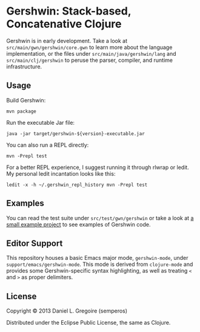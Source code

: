 # Gershwin: Stack-based, Concatenative Clojure #

Gershwin is in early development. Take a look at `src/main/gwn/gershwin/core.gwn` to learn more about the language implementation, or the files under `src/main/java/gershwin/lang` and `src/main/clj/gershwin` to peruse the parser, compiler, and runtime infrastructure.

## Usage

Build Gershwin:

```
mvn package
```

Run the executable Jar file:

```
java -jar target/gershwin-${version}-executable.jar
```

You can also run a REPL directly:

```
mvn -Prepl test
```

For a better REPL experience, I suggest running it through rlwrap or ledit. My personal ledit incantation looks like this:

```
ledit -x -h ~/.gershwin_repl_history mvn -Prepl test
```

## Examples

You can read the test suite under `src/test/gwn/gershwin` or take a look at [a small example project](https://github.com/semperos/prez-gwn) to see examples of Gershwin code.

## Editor Support

This repository houses a basic Emacs major mode, `gershwin-mode`, under `support/emacs/gershwin-mode`. This mode is derived from `clojure-mode` and provides some Gershwin-specific syntax highlighting, as well as treating `<` and `>` as proper delimiters.

## License

Copyright © 2013 Daniel L. Gregoire (semperos)

Distributed under the Eclipse Public License, the same as Clojure.
